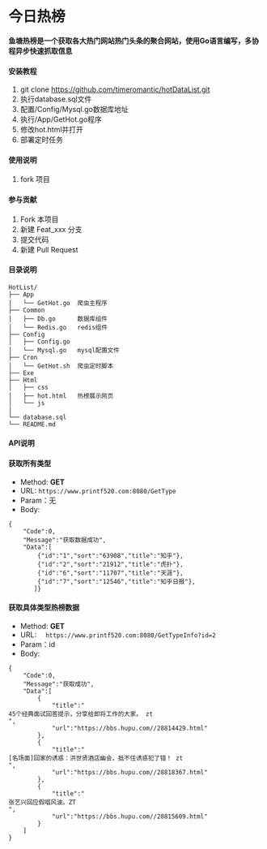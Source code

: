 # 今日热榜

**鱼塘热榜是一个获取各大热门网站热门头条的聚合网站，使用Go语言编写，多协程异步快速抓取信息**

#### 安装教程

1. git clone https://github.com/timeromantic/hotDataList.git
2. 执行database.sql文件
3. 配置/Config/Mysql.go数据库地址
4. 执行/App/GetHot.go程序
5. 修改hot.html并打开
6. 部署定时任务


#### 使用说明

1. fork 项目

#### 参与贡献

1. Fork 本项目
2. 新建 Feat_xxx 分支
3. 提交代码
4. 新建 Pull Request

#### 目录说明

```
HotList/
├── App
│   └── GetHot.go  爬虫主程序
├── Common
│   ├── Db.go      数据库组件
│   └── Redis.go   redis组件
├── Config
│   ├── Config.go 
│   └── Mysql.go   mysql配置文件
├── Cron
│   └── GetHot.sh  爬虫定时脚本
├── Exe
├── Html
│   ├── css
│   ├── hot.html   热榜展示网页
│   └── js
|
└── database.sql
└── README.md
```

#### API说明

#### 获取所有类型
- Method: **GET**
- URL:  ```https://www.printf520.com:8080/GetType```
- Param：无
- Body:
```
{
    "Code":0,
    "Message":"获取数据成功",
    "Data":[
        {"id":"1","sort":"63908","title":"知乎"},
        {"id":"2","sort":"21912","title":"虎扑"},
        {"id":"6","sort":"11707","title":"天涯"},
        {"id":"7","sort":"12546","title":"知乎日报"},
       ]}
```


#### 获取具体类型热榜数据
- Method: **GET**
- URL:  ```  https://www.printf520.com:8080/GetTypeInfo?id=2```
- Param：id
- Body:
```
{
    "Code":0,
    "Message":"获取成功",
    "Data":[
        {
            "title":"
45个经典面试回答提示，分享给即将工作的大家。 zt
",
            "url":"https://bbs.hupu.com//28814429.html"
        },
        {
            "title":"
[名场面]回家的诱惑：洪世贤酒店幽会，抵不住诱惑犯了错！ zt
",
            "url":"https://bbs.hupu.com//28818367.html"
        },
        {
            "title":"
张艺兴回应假唱风波。ZT
",
            "url":"https://bbs.hupu.com//28815609.html"
        }
    ]
}
```




